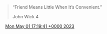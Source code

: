 > “Friend Means Little When It’s Convenient\.”  
>   
> John Wick 4

<img src="../../media/tweet.ico" width="12" /> [Mon May 01 17:19:41 +0000 2023](https://twitter.com/DromerDenker/status/1653086803337920531)